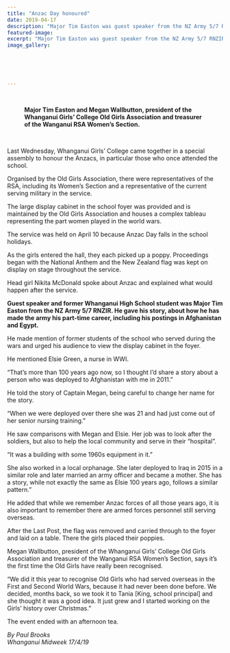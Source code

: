 ```yaml
---
title: "Anzac Day honoured"
date: 2019-04-17
description: "Major Tim Easton was guest speaker from the NZ Army 5/7 RNZIR at an assembly to honour the Anzacs..."
featured-image: 
excerpt: "Major Tim Easton was guest speaker from the NZ Army 5/7 RNZIR at an assembly to honour the Anzacs."
image_gallery:
	
	
	
	
	
---
```


<p><img src="https://i.prcdn.co/img?regionKey=z1u2x8wJ2ftUESR1L8C%2bmA%3d%3d" alt="" />&nbsp;</p>
<figure><figcaption><strong data-bind="text: imageTitle">Major Tim Easton and Megan Wallbutton, president of the Whanganui Girls&rsquo; College Old Girls Association and treasurer of the Wanganui RSA Women&rsquo;s Section.</strong></figcaption></figure>
<p>&nbsp;</p>
<div data-bind="foreach: articleBlocks">
<p data-bind="text: $data">Last Wednesday, Whanganui Girls&rsquo; College came together in a special assembly to honour the Anzacs, in particular those who once attended the school.</p>
<p data-bind="text: $data">Organised by the Old Girls Association, there were representatives of the RSA, including its Women&rsquo;s Section and a representative of the current serving military in the service.</p>
<p data-bind="text: $data">The large display cabinet in the school foyer was provided and is maintained by the Old Girls Association and houses a complex tableau representing the part women played in the world wars.</p>
<p data-bind="text: $data">The service was held on April 10 because Anzac Day falls in the school holidays.</p>
<p data-bind="text: $data">As the girls entered the hall, they each picked up a poppy. Proceedings began with the National Anthem and the New Zealand flag was kept on display on stage throughout the service.</p>
<p data-bind="text: $data">Head girl Nikita McDonald spoke about Anzac and explained what would happen after the service.</p>
<p data-bind="text: $data"><strong>Guest speaker and former Whanganui High School student was Major Tim Easton from the NZ Army 5/7 RNZIR. He gave his story, about how he has made the army his part-time career, including his postings in Afghanistan and Egypt.</strong></p>
<p data-bind="text: $data">He made mention of former students of the school who served during the wars and urged his audience to view the display cabinet in the foyer.</p>
<p data-bind="text: $data">He mentioned Elsie Green, a nurse in WWI.</p>
<p data-bind="text: $data">&ldquo;That&rsquo;s more than 100 years ago now, so I thought I&rsquo;d share a story about a person who was deployed to Afghanistan with me in 2011.&rdquo;</p>
<p data-bind="text: $data">He told the story of Captain Megan, being careful to change her name for the story.</p>
<p data-bind="text: $data">&ldquo;When we were deployed over there she was 21 and had just come out of her senior nursing training.&rdquo;</p>
<p data-bind="text: $data">He saw comparisons with Megan and Elsie. Her job was to look after the soldiers, but also to help the local community and serve in their &ldquo;hospital&rdquo;.</p>
<p data-bind="text: $data">&ldquo;It was a building with some 1960s equipment in it.&rdquo;</p>
<p data-bind="text: $data">She also worked in a local orphanage. She later deployed to Iraq in 2015 in a similar role and later married an army officer and became a mother. She has a story, while not exactly the same as Elsie 100 years ago, follows a similar pattern.&rdquo;</p>
<p data-bind="text: $data">He added that while we remember Anzac forces of all those years ago, it is also important to remember there are armed forces personnel still serving overseas.</p>
<p data-bind="text: $data">After the Last Post, the flag was removed and carried through to the foyer and laid on a table. There the girls placed their poppies.</p>
<p data-bind="text: $data">Megan Wallbutton, president of the Whanganui Girls&rsquo; College Old Girls Association and treasurer of the Wanganui RSA Women&rsquo;s Section, says it&rsquo;s the first time the Old Girls have really been recognised.</p>
<p data-bind="text: $data">&ldquo;We did it this year to recognise Old Girls who had served overseas in the First and Second World Wars, because it had never been done before. We decided, months back, so we took it to Tania [King, school principal] and she thought it was a good idea. It just grew and I started working on the Girls&rsquo; history over Christmas.&rdquo;</p>
<p data-bind="text: $data">The event ended with an afternoon tea.</p>
<p data-bind="text: $data"><em>By Paul Brooks<br />Whanganui Midweek 17/4/19</em></p>
</div>

